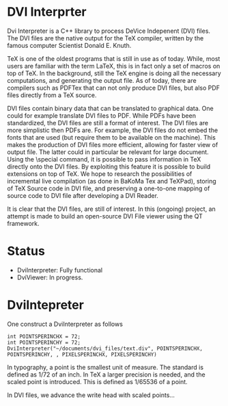 # DVI Interprter

Dvi Interpreter is a C++ library to process DeVice Indepenent (DVI) files.
The DVI files are the native output for the TeX compiler, written by the famous computer Scientist Donald E. Knuth.

TeX is one of the oldest programs that is still in use as of today.
While, most users are familiar with the term LaTeX, this is in fact only a set of macros on top of TeX.
In the background, still the TeX engine is doing all the necessary computations, and generating the output file.
As of today, there are compilers such as PDFTex that can not only produce DVI files, but also PDF files directly from a TeX source.


DVI files contain binary data that can be translated to graphical data. One could for example translate DVI files to PDF.
While PDFs have been standardized, the DVI files are still a format of interest.
The DVI files are more simplistic then PDFs are. For example, the DVI files do not embed the fonts that are used (but require them to be available on the machine).
This makes the production of DVI files more efficient, allowing for faster view of output file.
The latter could in particular be relevant for large document.
Using the \special command, it is possible to pass information in TeX directly onto the DVI files.
By exploiting this feature it is possible to build extensions on top of TeX.
We hope to research the possibilities of incremental live compilation (as done in BaKoMa Tex and TeXPad), storing of TeX Source code in DVI file, and preserving a one-to-one mapping of source code to DVI file after developing a DVI Reader.


It is clear that the DVI files, are still of interest.
In this (ongoing) project, an attempt is made to build an open-source DVI File viewer using the QT framework.




# Status


- DviInterpreter: Fully functional
- DviViewer: In progress.


# DviIntepreter

One construct a DviInterpreter as follows
```
int POINTSPERINCHX = 72;
int POINTSPERINCHY = 72;
DviInterpreter("~/documents/dvi_files/text.div", POINTSPERINCHX, POINTSPERINCHY, , PIXELSPERINCHX, PIXELSPERINCHY)
```

In typography, a point is the smallest unit of measure. The standard is defined as 1/72 of an inch.
In TeX a larger precision is needed, and the scaled point is introduced. This is defined as 1/65536 of a point.

In DVI files, we advance the write head with scaled points...
